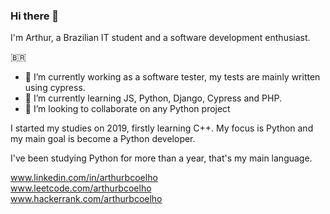 ### Hi there 👋

I'm Arthur, a Brazilian IT student and a software development enthusiast.

:brazil:
- 🔭 I’m currently working as a software tester, my tests are mainly written using cypress.
- 🌱 I’m currently learning JS, Python, Django, Cypress and PHP.
- 👯 I’m looking to collaborate on any Python project

I started my studies on 2019, firstly learning C++. My focus is Python and my main goal is become a Python developer. 

I've been studying Python for more than a year, that's my main language.


www.linkedin.com/in/arthurbcoelho </br>
www.leetcode.com/arthurbcoelho </br>
www.hackerrank.com/arthurbcoelho

<!--
**arthurbcoelho/arthurbcoelho** is a ✨ _special_ ✨ repository because its `README.md` (this file) appears on your GitHub profile.

Here are some ideas to get you started:

- 🔭 I’m currently working on ...
- 🌱 I’m currently learning ...
- 👯 I’m looking to collaborate on ...
- 🤔 I’m looking for help with ...
- 💬 Ask me about ...
- 📫 How to reach me: ...
- 😄 Pronouns: ...
- ⚡ Fun fact: ...
-->
